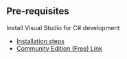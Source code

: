 ## Pre-requisites

Install Visual Studio for C# development

- [Installation steps](https://learn.microsoft.com/en-us/visualstudio/install/install-visual-studio?view=vs-2022#step-2---determine-which-version-and-edition-of-visual-studio-to-install)
- [Community Edition (Free) Link](https://visualstudio.microsoft.com/downloads/?cid=learn-onpage-download-cta)
